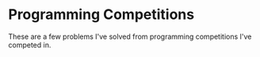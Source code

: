 # Programming Competitions
These are a few problems I've solved from programming competitions I've competed in.
